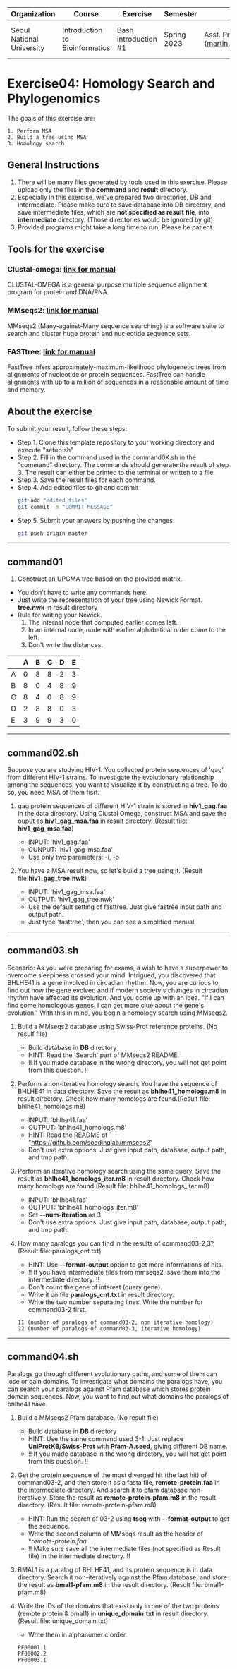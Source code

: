 | Organization | Course | Exercise | Semester | Professor | T.A. | 
| --- | --- | --- | --- | --- | --- |
| Seoul National University | Introduction to Bioinformatics | Bash introduction #1 | Spring 2023 | Asst. Prof. M. Steinegger (martin.steinegger@snu.ac.kr) | Luna Jang (jse9512@snu.ac.kr) <br /> Rachel Kim (eunbelivable@snu.ac.kr)|

# Exercise04: Homology Search and Phylogenomics

The goals of this exercise are:

    1. Perform MSA
    2. Build a tree using MSA
    3. Homology search

## General Instructions
1. There will be many files generated by tools used in this exercise. Please upload only the files in the **command** and **result** directory.
2. Especially in this exercise, we've prepared two directories, DB and intermediate. Please make sure to save database into DB directory, and save intermediate files, which are **not specified as result file**, into **intermediate** directory. (Those directories would be ignored by git)
3. Provided programs might take a long time to run. Please be patient.

## Tools for the exercise
### Clustal-omega: [link for manual](https://github.com/GSLBiotech/clustal-omega)
CLUSTAL-OMEGA is a general purpose multiple sequence alignment program for protein and DNA/RNA.

### MMseqs2: [link for manual](https://github.com/soedinglab/mmseqs2)
MMseqs2 (Many-against-Many sequence searching) is a software suite to search and cluster huge protein and nucleotide sequence sets.

### FASTtree: [link for manual](http://www.microbesonline.org/fasttree/)
FastTree infers approximately-maximum-likelihood phylogenetic trees from alignments of nucleotide or protein sequences. FastTree can handle alignments with up to a million of sequences in a reasonable amount of time and memory.

## About the exercise

To submit your result, follow these steps:

- Step 1. Clone this template repository to your working directory and execute "setup.sh"
- Step 2. Fill in the command used in the command0X.sh in the "command" directory. The commands should generate the result of step 3. The result can either be printed to the terminal or written to a file.
- Step 3. Save the result files for each command.
- Step 4. Add edited files to git and commit
   ```sh
   git add "edited files"
   git commit -m "COMMIT MESSAGE"
   ```
- Step 5. Submit your answers by pushing the changes.
   ```sh
   git push origin master
   ```

---

## command01
1. Construct an UPGMA tree based on the provided matrix. 
- You don't have to write any commands here. 
- Just write the representation of your tree using Newick Format. **tree.nwk** in result directory
- Rule for writing your Newick.
    1. The internal node that computed earlier comes left.
    2. In an internal node, node with earlier alphabetical order come to the left.
    3. Don't write the distances.
 
| |A|B|C|D|E|
|-|-|-|-|-|-|
|A|0|8|8|2|3|
|B|8|0|4|8|9|
|C|8|4|0|8|9|
|D|2|8|8|0|3|
|E|3|9|9|3|0| 

---

## command02.sh
Suppose you are studying HIV-1. You collected protein sequences of 'gag' from different HIV-1 strains. To investigate the evolutionary relationship among the sequences, you want to visualize it by constructing a tree. To do so, you need MSA of them fisrt.


1. gag protein sequences of different HIV-1 strain is stored in **hiv1_gag.faa** in the data directory.  Using Clustal Omega, construct MSA and save the ouput as **hiv1_gag_msa.faa** in result directory. (Result file: **hiv1_gag_msa.faa**)
    - INPUT: 'hiv1_gag.faa'
    - OUNPUT: 'hiv1_gag_msa.faa'
    - Use only two parameters: -i, -o
 
2. You have a MSA result now, so let's build a tree using it. (Result file:**hiv1_gag_tree.nwk**)
    - INPUT: 'hiv1_gag_msa.faa'
    - OUTPUT: 'hiv1_gag_tree.nwk'
    - Use the default setting of fasttree. Just give fastree input path and output path.
    - Just type 'fasttree', then you can see a simplified manual.
  
---

## command03.sh
Scenario: As you were preparing for exams, a wish to have a superpower to overcome sleepiness crossed your mind.
Intrigued, you discovered that BHLHE41 is a gene involved in circadian rhythm.
Now, you are curious to find out how the gene evolved and if modern society's changes in circadian rhythm have affected its evolution.
And you come up with an idea.
"If I can find some homologous genes, I can get more clue about the gene's evolution."
With this in mind, you begin a homology search using MMseqs2.

1. Build a MMseqs2 database using Swiss-Prot reference proteins. (No resulf file)
    - Build database in **DB** directory
    - HINT: Read the 'Search' part of MMseqs2 README.
    - :bangbang: If you made database in the wrong directory, you will not get point from this question. :bangbang:
    
2. Perform a non-iterative homology search. You have the sequence of BHLHE41 in data directory. Save the result as **bhlhe41_homologs.m8** in result directory. Check how many homologs are found.(Result file: bhlhe41_homologs.m8)
    - INPUT: 'bhlhe41.faa'
    - OUTPUT: 'bhlhe41_homologs.m8'
    - HINT: Read the README of "https://github.com/soedinglab/mmseqs2"
    - Don't use extra options. Just give input path, database, output path, and tmp path.

3. Perform an iterative homology search using the same query, Save the result as **bhlhe41_homologs_iter.m8** in result directory. Check how many homologs are found.(Result file: bhlhe41_homologs_iter.m8)
    - INPUT: 'bhlhe41.faa'
    - OUTPUT: 'bhlhe41_homologs_iter.m8'
    - Set **--num-iteration** as 3
    - Don't use extra options. Just give input path, database, output path, and tmp path.
 
4. How many paralogs you can find in the results of command03-2,3? (Result file: paralogs_cnt.txt)
    - HINT: Use **--format-output** option to get more informations of hits.
    - :bangbang: If you have intermediate files from mmseqs2, save them into the intermediate directory. :bangbang:
    - Don't count the gene of interest (query gene).
    - Write it on file **paralogs_cnt.txt** in result directory.
    - Write the two number separating lines. Write the number for command03-2 first.
   ```
   11 (number of paralogs of command03-2, non iterative homology)
   22 (number of paralogs of command03-3, iterative homology)
   ```

---

## command04.sh
Paralogs go through different evolutionary paths, and some of them can lose or gain domains. To investigate what domains the paralogs have, you can search your paralogs against Pfam database which stores protein domain sequences. Now, you want to find out what domains the paralogs of bhlhe41 have.

1. Build a MMseqs2 Pfam database. (No result file)
    - Build database in **DB** directory
    - HINT: Use the same command used 3-1. Just replace **UniProtKB/Swiss-Prot** with **Pfam-A.seed**, giving different DB name.
    - :bangbang: If you made database in the wrong directory, you will not get point from this question. :bangbang:

2. Get the protein sequence of the most diverged hit (the last hit) of command03-2, and then store it as a fasta file, **remote-protein.faa** in the intermediate directory. And search it to pfam database non-iteratively. Store the result as **remote-protein-pfam.m8** in the result directory. (Result file: remote-protein-pfam.m8)
    - HINT: Run the search of 03-2 using **tseq** with **--format-output** to get the sequence.
    - Write the second column of MMseqs result as the header of **remote-protein.faa*
    - :bangbang: Make sure save all the intermediate files (not specified as Result file) in the intermediate directory. :bangbang:

3. BMAL1 is a paralog of BHLHE41, and its protein sequence is in data directory. Search it non-iteratively against the Pfam database, and store the result as **bmal1-pfam.m8** in the result directory. (Result file: bmal1-pfam.m8)

4. Write the IDs of the domains that exist only in one of the two proteins (remote protein & bmal1) in **unique_domain.txt** in result directory. (Result file: unique_domain.txt)
    - Write them in alphanumeric order.
    ```
    PF00001.1
    PF00002.2
    PF00003.1
    ```
